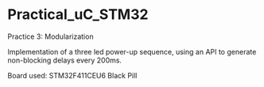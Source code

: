 # Practical_uC_STM32
Practice 3: Modularization

Implementation of a three led power-up sequence, using an API to generate non-blocking delays every 200ms.  

Board used: STM32F411CEU6 Black Pill 
